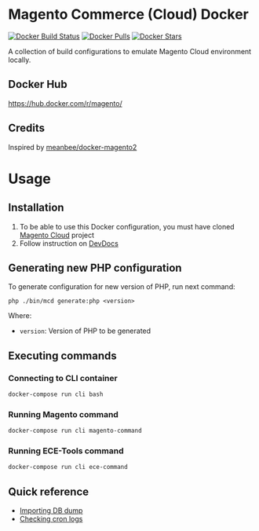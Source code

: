 # Magento Commerce (Cloud) Docker

[![Docker Build Status][ico-dockerbuild]][link-dockerhub]
[![Docker Pulls][ico-downloads]][link-dockerhub]
[![Docker Stars][ico-dockerstars]][link-dockerhub]

A collection of build configurations to emulate Magento Cloud environment locally.

## Docker Hub

https://hub.docker.com/r/magento/

## Credits

Inspired by [meanbee/docker-magento2](https://github.com/meanbee/docker-magento2)

# Usage

## Installation

1. To be able to use this Docker configuration, you must have cloned [Magento Cloud](https://github.com/magento/magento-cloud)  project
1. Follow instruction on [DevDocs](https://devdocs.magento.com/guides/v2.2/cloud/reference/docker-config.html)

## Generating new PHP configuration

To generate configuration for new version of PHP, run next command:

```
php ./bin/mcd generate:php <version>
```

Where:

- `version`: Version of PHP to be generated

## Executing commands

### Connecting to CLI container

```bash
docker-compose run cli bash
```

### Running Magento command

```bash
docker-compose run cli magento-command
```

### Running ECE-Tools command

```bash
docker-compose run cli ece-command
```

[ico-dockerbuild]: https://img.shields.io/docker/build/magento/magento-cloud-docker-php.svg?style=flat-square
[ico-downloads]: https://img.shields.io/docker/pulls/magento/magento-cloud-docker-php.svg?style=flat-square
[ico-dockerstars]: https://img.shields.io/docker/stars/magento/magento-cloud-docker-php.svg?style=flat-square

[link-dockerhub]: https://hub.docker.com/r/magento/magento-cloud-docker-php

## Quick reference

* [Importing DB dump](https://devdocs.magento.com/guides/v2.3/cloud/docker/docker-development.html#database-container)
* [Checking cron logs](https://devdocs.magento.com/guides/v2.3/cloud/docker/docker-development.html#cron-container)
